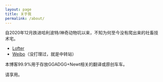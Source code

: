 ```yaml
---
layout: page
title: 关于我
permalink: /about/
---
```


自2020年12月跌进哈利波特/神奇动物坑以来，不知为何至今没有爬出来的社畜技术宅。

* [Lofter](https://moinmoin150.lofter.com)
* [Weibo](https://weibo.com/u/7534769277)（没打理过，就是中转站）

本博客99.9%用于存放GGADGG+Newt相关的翻译或原创车车。

请享用。

